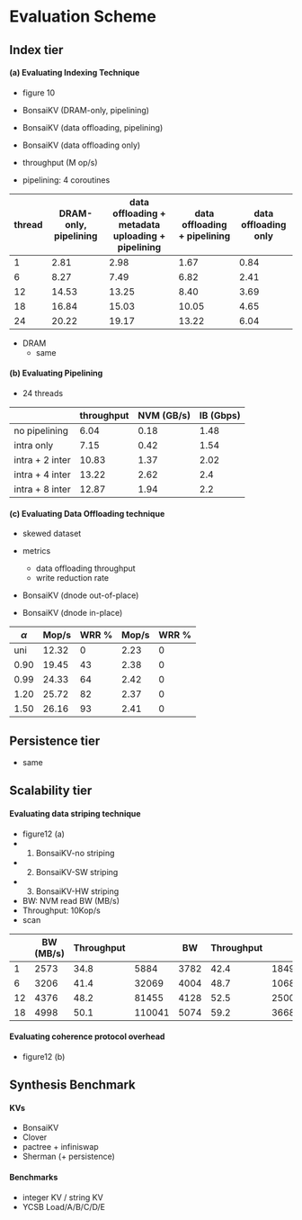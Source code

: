 # Evaluation Scheme

## Index tier

####    (a) Evaluating Indexing Technique

+ figure 10
+ BonsaiKV (DRAM-only, pipelining)
+ BonsaiKV (data offloading, pipelining)
+ BonsaiKV (data offloading only)

+ throughput (M op/s)
+ pipelining: 4 coroutines

| thread | DRAM-only, pipelining | data offloading + metadata uploading + pipelining | data offloading + pipelining | data offloading only |
| ------ | --------------------- | ------------------------------------------------- | ---------------------------- | -------------------- |
| 1      | 2.81                  | 2.98                                              | 1.67                         | 0.84                 |
| 6      | 8.27                  | 7.49                                              | 6.82                         | 2.41                 |
| 12     | 14.53                 | 13.25                                             | 8.40                         | 3.69                 |
| 18     | 16.84                 | 15.03                                             | 10.05                        | 4.65                 |
| 24     | 20.22                 | 19.17                                             | 13.22                        | 6.04                 |

+ DRAM
  + same

#### (b) Evaluating Pipelining

+ 24 threads

|                 | throughput | NVM (GB/s) | IB (Gbps) |
| --------------- | ---------- | ---------- | --------- |
| no pipelining   | 6.04       | 0.18       | 1.48      |
| intra only      | 7.15       | 0.42       | 1.54      |
| intra + 2 inter | 10.83      | 1.37       | 2.02      |
| intra + 4 inter | 13.22      | 2.62       | 2.4       |
| intra + 8 inter | 12.87      | 1.94       | 2.2       |

#### (c) Evaluating Data Offloading technique

+ skewed dataset
+ metrics
  + data offloading throughput
  + write reduction rate

+ BonsaiKV (dnode out-of-place)
+ BonsaiKV (dnode in-place)

| $\alpha$ | Mop/s | WRR % | Mop/s | WRR % |
| -------- | ----- | ----- | ----- | ----- |
| uni      | 12.32 | 0     | 2.23  | 0     |
| 0.90     | 19.45 | 43    | 2.38  | 0     |
| 0.99     | 24.33 | 64    | 2.42  | 0     |
| 1.20     | 25.72 | 82    | 2.37  | 0     |
| 1.50     | 26.16 | 93    | 2.41  | 0     |

## Persistence tier

+ same

## Scalability tier

#### Evaluating data striping technique

+ figure12 (a)
+ 1. BonsaiKV-no striping
+ 2. BonsaiKV-SW striping
+ 3. BonsaiKV-HW striping
+ BW: NVM read BW (MB/s)
+ Throughput: 10Kop/s
+ scan

|      | BW (MB/s) | Throughput |        | BW   | Throughput |         | BW   | Throughput |        |
| ---- | --------- | ---------- | ------ | ---- | ---------- | ------- | ---- | ---------- | ------ |
| 1    | 2573      | 34.8       | 5884   | 3782 | 42.4       | 184992  | 5943 | 70.1       | 11885  |
| 6    | 3206      | 41.4       | 32069  | 4004 | 48.7       | 1068045 | 7126 | 95.4       | 73898  |
| 12   | 4376      | 48.2       | 81455  | 4128 | 52.5       | 2500394 | 8027 | 100.2      | 166367 |
| 18   | 4998      | 50.1       | 110041 | 5074 | 59.2       | 3668310 | 9984 | 127.6      | 358338 |

#### Evaluating coherence protocol overhead

+ figure12 (b)



## Synthesis Benchmark

#### KVs

+ BonsaiKV
+ Clover
+ pactree + infiniswap
+ Sherman (+ persistence)

#### Benchmarks

+ integer KV / string KV
+ YCSB Load/A/B/C/D/E

